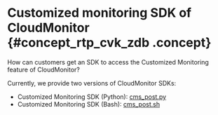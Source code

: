 # Customized monitoring SDK of CloudMonitor {#concept_rtp_cvk_zdb .concept}

How can customers get an SDK to access the Customized Monitoring feature of CloudMonitor?

Currently, we provide two versions of CloudMonitor SDKs:

-   Customized Monitoring SDK \(Python\): [cms\_post.py](http://aliyun_portal_storage.oss-cn-hangzhou.aliyuncs.com/help%2Fjiankong%2Fcms_post.py)
-   Customized Monitoring SDK \(Bash\): [cms\_post.sh](http://imgs-storage.cdn.aliyuncs.com/help/jiankong/cms_post.sh)

